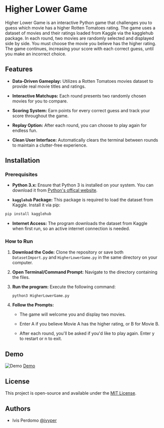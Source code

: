 
# Higher Lower Game
Higher Lower Game is an interactive Python game that challenges you to guess which movie has a higher Rotten Tomatoes rating. The game uses a dataset of movies and their ratings loaded from Kaggle via the kagglehub package. In each round, two movies are randomly selected and displayed side by side. You must choose the movie you believe has the higher rating. The game continues, increasing your score with each correct guess, until you make an incorrect choice.

## Features

- **Data-Driven Gameplay:** Utilizes a Rotten Tomatoes movies dataset to provide real movie titles and ratings.

- **Interactive Matchups:** Each round presents two randomly chosen movies for you to compare.

- **Scoring System:** Earn points for every correct guess and track your score throughout the game.

- **Replay Option:** After each round, you can choose to play again for endless fun.

- **Clean User Interface:** Automatically clears the terminal between rounds to maintain a clutter-free experience.

## Installation

### Prerequisites

- **Python 3.x:** Ensure that Python 3 is installed on your system. You can download it from [Python's offical website](python.org).

- **`kagglehub` Package:** This package is required to load the dataset from Kaggle. Install it via pip:
```bash
pip install kagglehub
```
- **Internet Access:** The program downloads the dataset from Kaggle when first run, so an active internet connection is needed.

### How to Run

1. **Download the Code:** Clone the repository or save both `DatasetImport.py` and `HigherLowerGame.py` in the same directory on your computer.

2. **Open Terminal/Command Prompt:** Navigate to the directory containing the files.

3. **Run the program:** Execute the following command:

    ```bash
    python3 HigherLowerGame.py
    ```

4. **Follow the Prompts:**
   - The game will welcome you and display two movies.

   - Enter A if you believe Movie A has the higher rating, or B for Movie B.

   - After each round, you'll be asked if you'd like to play again. Enter y to restart or n to exit.


## Demo
![ Demo](https://imgur.com/a/UGKInty)
[ Demo](https://imgur.com/a/UGKInty)

## License

This project is open-source and available under the [MIT License](https://choosealicense.com/licenses/mit/).


## Authors

- Ivis Perdomo [@ivyper](https://www.github.com/ivyper)

